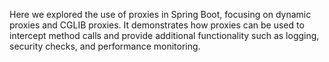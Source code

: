 
 Here we explored the use of proxies in Spring Boot, focusing on dynamic proxies and CGLIB proxies. It demonstrates how proxies can be used to intercept method calls and provide additional functionality such as logging, security checks, and performance monitoring.
